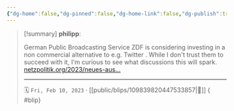 ```yaml
---
{"dg-home":false,"dg-pinned":false,"dg-home-link":false,"dg-publish":true,"type":"blip","disabled rules":["yaml-title","yaml-title-alias","file-name-heading"],"title":"philipp on mastodon @ 2023-02-10","created-date":"2023-02-10T09:50:50","id":109839820447533860,"updated-date":"2025-05-02T08:50:43","dg-path":"blips/109839820447533857.md","permalink":"/blips/109839820447533857/","dgPassFrontmatter":true,"created":"2023-02-10T09:50:50","updated":"2025-05-02T08:50:43"}
---
```


> [!summary] **philipp**:
>
> German Public Broadcasting Service ZDF is considering investing in a non commercial alternative to e.g. Twitter . While I don't trust them to succeed with it, I'm curious to see what discussions this will spark. [netzpolitik.org/2023/neues-aus…](https://netzpolitik.org/2023/neues-aus-dem-fernsehrat-95-fragen-und-antworten-zum-public-spaces-incubator-des-zdf/)
> - - -
>
> 🗓️ `Fri, Feb 10, 2023` · [[public/blips/109839820447533857\|🔗]]
{ #blip}

